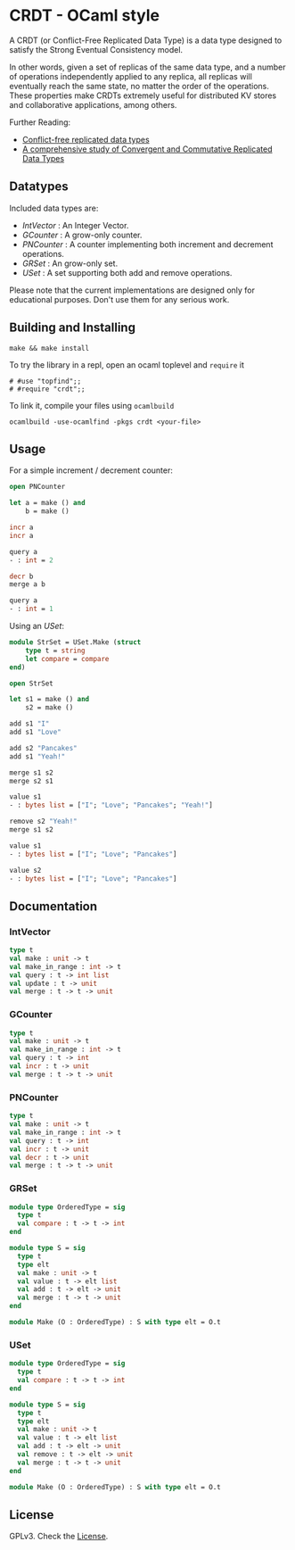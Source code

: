 # CRDT - OCaml style

A CRDT (or Conflict-Free Replicated Data Type) is a data type designed to satisfy the Strong Eventual Consistency model.

In other words, given a set of replicas of the same data type, and a number of operations independently applied to any replica, all replicas will eventually reach the same state, no matter the order of the operations. These properties make CRDTs extremely useful for distributed KV stores and collaborative applications, among others.

Further Reading:

- [Conflict-free replicated data types](http://dl.acm.org/citation.cfm?id=2050642)
- [A comprehensive study of Convergent and Commutative Replicated Data Types](https://hal.inria.fr/inria-00555588)
	
## Datatypes

Included data types are:

- _IntVector_ : An Integer Vector.
- _GCounter_ : A grow-only counter.
- _PNCounter_ : A counter implementing both increment and decrement operations.
- _GRSet_ : An grow-only set.
- _USet_ : A set supporting both add and remove operations.

Please note that the current implementations are designed only for educational purposes. Don't use them for any serious work.

## Building and Installing

```
make && make install
```

To try the library in a repl, open an ocaml toplevel and `require` it

```
# #use "topfind";;
# #require "crdt";;
```

To link it, compile your files using `ocamlbuild`

```
ocamlbuild -use-ocamlfind -pkgs crdt <your-file>
```

## Usage

For a simple increment / decrement counter:

```ocaml
open PNCounter

let a = make () and
	b = make ()

incr a
incr a

query a
- : int = 2

decr b
merge a b

query a
- : int = 1
```

Using an _USet_:

```ocaml
module StrSet = USet.Make (struct
	type t = string
	let compare = compare
end)

open StrSet

let s1 = make () and
    s2 = make ()

add s1 "I"
add s1 "Love"

add s2 "Pancakes"
add s1 "Yeah!"

merge s1 s2
merge s2 s1

value s1
- : bytes list = ["I"; "Love"; "Pancakes"; "Yeah!"]

remove s2 "Yeah!"
merge s1 s2

value s1
- : bytes list = ["I"; "Love"; "Pancakes"]

value s2
- : bytes list = ["I"; "Love"; "Pancakes"]
```

## Documentation

### IntVector

```ocaml
type t
val make : unit -> t
val make_in_range : int -> t
val query : t -> int list
val update : t -> unit
val merge : t -> t -> unit
```

### GCounter

```ocaml
type t
val make : unit -> t
val make_in_range : int -> t
val query : t -> int
val incr : t -> unit
val merge : t -> t -> unit
```

### PNCounter

```ocaml
type t
val make : unit -> t
val make_in_range : int -> t
val query : t -> int
val incr : t -> unit
val decr : t -> unit
val merge : t -> t -> unit
```

### GRSet

```ocaml
module type OrderedType = sig
  type t
  val compare : t -> t -> int
end

module type S = sig
  type t
  type elt
  val make : unit -> t
  val value : t -> elt list
  val add : t -> elt -> unit
  val merge : t -> t -> unit
end

module Make (O : OrderedType) : S with type elt = O.t

```

### USet

```ocaml
module type OrderedType = sig
  type t
  val compare : t -> t -> int
end

module type S = sig
  type t
  type elt
  val make : unit -> t
  val value : t -> elt list
  val add : t -> elt -> unit
  val remove : t -> elt -> unit
  val merge : t -> t -> unit
end

module Make (O : OrderedType) : S with type elt = O.t

```

## License

GPLv3. Check the [License](./LICENSE).
